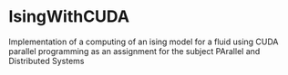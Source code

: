 # IsingWithCUDA
Implementation of a computing of an ising model for a fluid using CUDA parallel programming as an assignment for the subject PArallel and Distributed Systems
